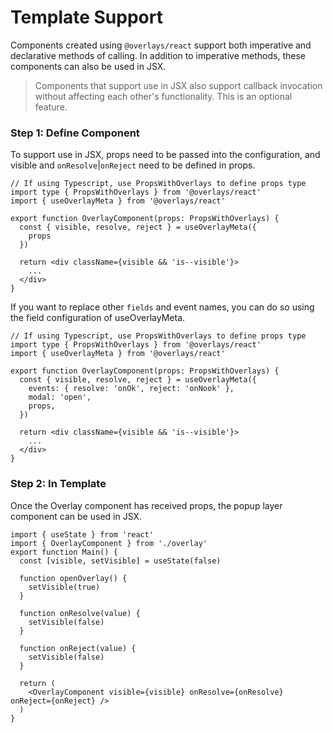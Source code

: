 # Template Support

Components created using `@overlays/react` support both imperative and declarative methods of calling. In addition to imperative methods, these components can also be used in JSX.

> Components that support use in JSX also support callback invocation without affecting each other's functionality. This is an optional feature.

### Step 1: Define Component

To support use in JSX, props need to be passed into the configuration, and visible and `onResolve`|`onReject` need to be defined in props.

```tsx
// If using Typescript, use PropsWithOverlays to define props type
import type { PropsWithOverlays } from '@overlays/react'
import { useOverlayMeta } from '@overlays/react'

export function OverlayComponent(props: PropsWithOverlays) {
  const { visible, resolve, reject } = useOverlayMeta({
    props
  })

  return <div className={visible && 'is--visible'}>
    ...
  </div>
}
```

If you want to replace other `fields` and event names, you can do so using the field configuration of useOverlayMeta.

```tsx
// If using Typescript, use PropsWithOverlays to define props type
import type { PropsWithOverlays } from '@overlays/react'
import { useOverlayMeta } from '@overlays/react'

export function OverlayComponent(props: PropsWithOverlays) {
  const { visible, resolve, reject } = useOverlayMeta({
    events: { resolve: 'onOk', reject: 'onNook' },
    modal: 'open',
    props,
  })

  return <div className={visible && 'is--visible'}>
    ...
  </div>
}
```

### Step 2: In Template

Once the Overlay component has received props, the popup layer component can be used in JSX.

```tsx
import { useState } from 'react'
import { OverlayComponent } from './overlay'
export function Main() {
  const [visible, setVisible] = useState(false)

  function openOverlay() {
    setVisible(true)
  }

  function onResolve(value) {
    setVisible(false)
  }

  function onReject(value) {
    setVisible(false)
  }

  return (
    <OverlayComponent visible={visible} onResolve={onResolve} onReject={onReject} />
  )
}
```